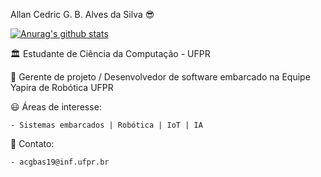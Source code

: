 Allan Cedric G. B. Alves da Silva :sunglasses:

[![Anurag's github stats](https://github-readme-stats.vercel.app/api?username=allan-cedric)](https://github.com/anuraghazra/github-readme-stats)

:classical_building: Estudante de Ciência da Computação - UFPR

:honeybee: Gerente de projeto / Desenvolvedor de software embarcado na Equipe Yapira de Robótica UFPR

:smiley: Áreas de interesse:

    - Sistemas embarcados | Robótica | IoT | IA

:speech_balloon: Contato:

    - acgbas19@inf.ufpr.br
